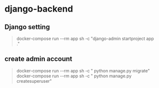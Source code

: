 # django-backend

## Django setting
> docker-compose run --rm app sh -c "django-admin startproject app ."

## create admin account 
> docker-compose run --rm app sh -c " python manage.py migrate"
> docker-compose run --rm app sh -c " python manage.py createsuperuser"